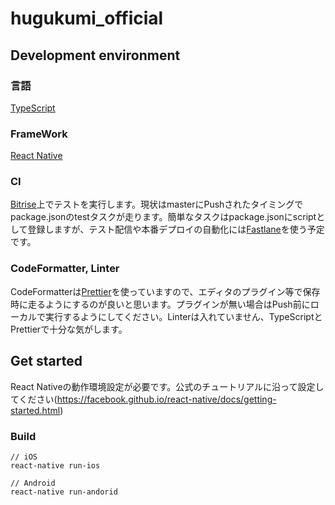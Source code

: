 # hugukumi_official

## Development environment
### 言語
[TypeScript](https://www.typescriptlang.org/)

### FrameWork
[React Native](https://facebook.github.io/react-native)

### CI
[Bitrise](https://www.bitrise.io/)上でテストを実行します。現状はmasterにPushされたタイミングでpackage.jsonのtestタスクが走ります。簡単なタスクはpackage.jsonにscriptとして登録しますが、テスト配信や本番デプロイの自動化には[Fastlane](https://docs.fastlane.tools/)を使う予定です。

### CodeFormatter, Linter
CodeFormatterは[Prettier](https://prettier.io/)を使っていますので、エディタのプラグイン等で保存時に走るようにするのが良いと思います。プラグインが無い場合はPush前にローカルで実行するようにしてください。Linterは入れていません、TypeScriptとPrettierで十分な気がします。

## Get started

React Nativeの動作環境設定が必要です。公式のチュートリアルに沿って設定してください(https://facebook.github.io/react-native/docs/getting-started.html)

### Build
```
// iOS
react-native run-ios

// Android
react-native run-andorid
```
